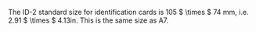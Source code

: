 The ID-2 standard size for identification cards is 105 $ \times $ 74 mm,
i.e. 2.91 $ \times $ 4.13in. This is the same size as A7.
